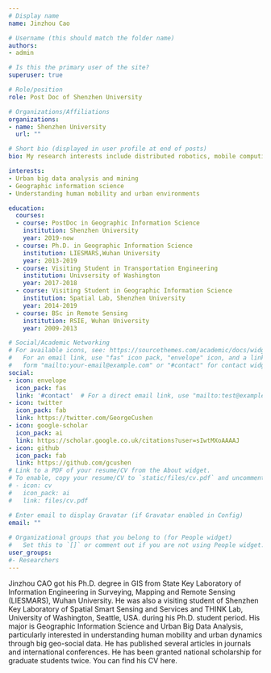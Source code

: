 ```yaml
---
# Display name
name: Jinzhou Cao

# Username (this should match the folder name)
authors:
- admin

# Is this the primary user of the site?
superuser: true

# Role/position
role: Post Doc of Shenzhen University

# Organizations/Affiliations
organizations:
- name: Shenzhen University
  url: ""

# Short bio (displayed in user profile at end of posts)
bio: My research interests include distributed robotics, mobile computing and programmable matter.

interests:
- Urban big data analysis and mining
- Geographic information science
- Understanding human mobility and urban environments

education:
  courses:
  - course: PostDoc in Geographic Information Science
    institution: Shenzhen University
    year: 2019-now
  - course: Ph.D. in Geographic Information Science
    institution: LIESMARS,Wuhan University
    year: 2013-2019
  - course: Visiting Student in Transportation Engineering
    institution: Univsersity of Washington
    year: 2017-2018
  - course: Visiting Student in Geographic Information Science
    institution: Spatial Lab, Shenzhen University
    year: 2014-2019
  - course: BSc in Remote Sensing
    institution: RSIE, Wuhan University
    year: 2009-2013

# Social/Academic Networking
# For available icons, see: https://sourcethemes.com/academic/docs/widgets/#icons
#   For an email link, use "fas" icon pack, "envelope" icon, and a link in the
#   form "mailto:your-email@example.com" or "#contact" for contact widget.
social:
- icon: envelope
  icon_pack: fas
  link: '#contact'  # For a direct email link, use "mailto:test@example.org".
- icon: twitter
  icon_pack: fab
  link: https://twitter.com/GeorgeCushen
- icon: google-scholar
  icon_pack: ai
  link: https://scholar.google.co.uk/citations?user=sIwtMXoAAAAJ
- icon: github
  icon_pack: fab
  link: https://github.com/gcushen
# Link to a PDF of your resume/CV from the About widget.
# To enable, copy your resume/CV to `static/files/cv.pdf` and uncomment the lines below.  
# - icon: cv
#   icon_pack: ai
#   link: files/cv.pdf

# Enter email to display Gravatar (if Gravatar enabled in Config)
email: ""
  
# Organizational groups that you belong to (for People widget)
#   Set this to `[]` or comment out if you are not using People widget.  
user_groups:
#- Researchers
---
```


Jinzhou CAO got his Ph.D. degree in GIS from State Key Laboratory of Information Engineering in Surveying, Mapping and Remote Sensing (LIESMARS), Wuhan University. He was also a visiting student of Shenzhen Key Laboratory of Spatial Smart Sensing and Services and THINK Lab, University of Washington, Seattle, USA. during his Ph.D. student period. His major is Geographic Information Science and Urban Big Data Analysis, particularly interested in understanding human mobility and urban dynamics through big geo-social data. He has published several articles in journals and international conferences. He has been granted national scholarship for graduate students twice. You can find his CV here.
